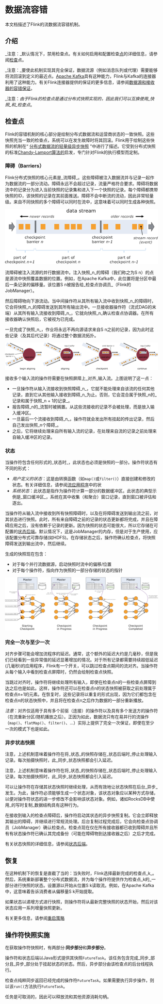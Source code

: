 # 数据流容错

本文档描述了Flink的流数据流容错机制。

## 介绍

_注意：_默认情况下，禁用检查点。有关如何启用和配置检查[点](https://ci.apache.org/projects/flink/flink-docs-release-1.7/dev/stream/state/checkpointing.html)的详细信息，请参阅[检查](https://ci.apache.org/projects/flink/flink-docs-release-1.7/dev/stream/state/checkpointing.html)点。

_注意：_要使此机制实现其完全保证，数据流源（例如消息队列或代理）需要能够将流回滚到定义的最近点。[Apache Kafka](http://kafka.apache.org/)具有这种能力，Flink与Kafka的连接器利用了这种能力。有关Flink连接器提供的保证的更多信息，请参阅[数据源和接收器的容错保证](https://ci.apache.org/projects/flink/flink-docs-release-1.7/dev/connectors/guarantees.html)。

_注意：_由于Flink的检查点是通过分布式快照实现的，因此我们可以互换使用_快照_和_检查点_。

## 检查点

Flink的容错机制的核心部分是绘制分布式数据流和运营商状态的一致快照。这些快照充当一致的检查点，系统可以在发生故障时将其回滚。Flink用于绘制这些快照的机制在“ [分布式数据流的轻量级异步快照](http://arxiv.org/abs/1506.08603) ”中进行了描述。它受到分布式快照的标准[Chandy-Lamport算法的](http://research.microsoft.com/en-us/um/people/lamport/pubs/chandy.pdf)启发，专门针对Flink的执行模型而定制。

### 障碍（Barriers）

Flink分布式快照的核心元素是_流障碍_。这些障碍被注入数据流并与记录一起作为数据流的一部分流动。障碍永远不会超过记录，流量严格符合要求。障碍将数据流中的记录分为进入当前快照的记录集和进入下一个快照的记录。每个障碍都携带快照的ID，该快照的记录在其前面推送。障碍不会中断流的流动，因此非常轻量级。来自不同快照的多个障碍可以同时在流中，这意味着可以同时生成各种快照。

![](../.gitbook/assets/image%20%2834%29.png)

流障碍被注入流源的并行数据流中。注入快照_n_的障碍（我们称之为S n）的点是源流中快照覆盖数据的位置。例如，在Apache Kafka中，此位置将是分区中最后一条记录的偏移量。该位置S n被报告给_检查点协调员_（Flink的JobManager）。

然后障碍物向下游流动。当中间操作符从其所有输入流中收到快照_n_的障碍时，它会将快照_n_的障碍发送到其所有输出流中。一旦接收器操作符（流式DAG的末端）从其所有输入流接收到障碍_n_，它就向快照_n_确认检查点协调器。在所有接收器确认快照后，它被视为已完成。

一旦完成了快照_n_，作业将永远不再向源请求来自S n之前的记录，因为此时这些记录（及其后代记录）将通过整个数据流拓扑。

![](../.gitbook/assets/image%20%2812%29.png)

接收多个输入流的操作符需要在快照屏障上_对齐_输入流。上图说明了这一点：

* 一旦操作符从输入流接收到快照障碍_n_，它就不能处理来自该流的任何其他记录，直到它从其他输入接收到障碍_n_为止。否则，它会混合属于快照_n的_记录和属于快照_n + 1的记录_。
* 报告障碍_n的_流暂时被搁置。从这些流接收的记录不会被处理，而是放入输入缓冲区。
* 一旦最后一个流接收到障碍_n_，操作符就会发出所有挂起的传出记录，然后自己发出快照_n个障碍_。
* 之后，它将继续处理来自所有输入流的记录，在处理来自流的记录之前处理来自输入缓冲区的记录。

### 状态

当操作符包含任何形式的_状态时_，此状态也必须是快照的一部分。操作符状态有不同的形式：

* _用户定义的状态_：这是由转换函数（如`map()`或`filter()`）直接创建和修改的状态。有关详细信息，请参阅[流应用程序](https://ci.apache.org/projects/flink/flink-docs-release-1.7/dev/stream/state/index.html)中的状
* _系统状态_：此状态是指作为操作符计算一部分的数据缓冲区。此状态的典型示例是_窗口缓冲区_，系统在其中收集（和聚合）窗口记录，直到窗口被评估和逐出。

当操作符从输入流中接收到所有快照障碍时，以及在将障碍发送到输出流之前，对其状态进行快照。此时，所有来自障碍之前的记录的状态更新都将完成，并且在障碍应用之后，没有依赖于记录的更新。因为快照的状态可能很大，所以它存储在可配置的[状态后端](https://ci.apache.org/projects/flink/flink-docs-release-1.7/ops/state/state_backends.html)。默认情况下，这是JobManager的内存，但是对于生产使用，应该配置分布式可靠存储\(如HDFS\)。在存储状态之后，操作符确认检查点，将快照障碍发送到输出流中，然后继续。

生成的快照现在包含：

* 对于每个并行流数据源，启动快照时流中的偏移/位置
* 对于每个操作符，指向作为快照的一部分存储的状态的指针

![](../.gitbook/assets/image%20%2827%29.png)

### 完全一次与至少一次

对齐步骤可能会增加流程序的延迟。通常，这个额外的延迟大约是几毫秒，但是我们已经看到一些异常值的延迟显著增加的情况。对于所有记录都需要持续超低延迟\(几毫秒\)的应用程序，Flink有一个开关，可以跳过检查点期间的流对齐。当操作符从每个输入中看到检查点屏障时，仍然会绘制检查点快照。

当跳过对齐时，操作符将继续处理所有输入，即使在检查点n的一些检查点屏障到达之后也是如此。这样，操作符还可以在检查点n的状态快照被获取之前处理属于检查点n+1的元素。在恢复时，这些记录将以重复的形式出现，因为它们都包含在检查点n的状态快照中，并且将在检查点n之后作为数据的一部分重新播放。

_注意_：对齐仅适用于具有多个前驱（连接）的操作符以及具有多个发送方的操作符（在流重新分区/随机播放之后）。正因为如此，数据流只有在易并行的流操作（`map()`、`flatMap()`、`filter()`、…）实际上提供了完全一次保证，即使在至少一次的模式下也是如此。

### 异步状态快照

注意，上述机制意味着操作符在将_状态_的快照存储在_状态后端时_停止处理输入记录。每次拍摄快照时，此_同步_状态快照都会引入延迟。

注意，上述机制意味着操作符在将_状态_的快照存储在_状态后端时_停止处理输入记录。每次拍摄快照时，此_同步_状态快照都会引入延迟。

可以让操作符在存储其状态快照时继续处理，从而有效地让状态快照在后台_异步_发生。为此，操作符必须能够生成一个状态对象，该状态对象应以某种方式存储，以便对操作符状态的进一步修改不会影响该状态对象。例如，诸如RocksDB中使用_的写时复制_数据结构具有这种行为。

在接收到输入的检查点障碍后，操作符启动其状态的异步快照复制。它会立即释放其输出的障碍，并继续进行常规流处理。后台复制过程完成后，它会向检查点协调员（JobManager）确认检查点。检查点现在仅在所有接收器都已收到障碍并且所有有状态操作符已确认其完成备份（可能在障碍物到达接收器之后）之后才完成。

有关状态快照的详细信息，请参阅[状态后端](https://ci.apache.org/projects/flink/flink-docs-release-1.7/ops/state/state_backends.html)。

## 恢复

在这种机制下的恢复是直截了当的：当失败时，Flink选择最新完成的检查点_k_。然后，系统重新部署整个分布式数据流，并为每个操作符提供作为检查点_k的_一部分进行快照的状态。设置源以开始从位置S k读取流。例如，在Apache Kafka中，这意味着告诉消费者从偏移量S k开始提取。

如果状态以递增方式进行快照，则操作符将从最新完整快照的状态开始，然后对该状态应用一系列增量快照更新。

有关更多信息，请参阅[重启策略](https://ci.apache.org/projects/flink/flink-docs-release-1.7/dev/restart_strategies.html)

## 操作符快照实施

在获取操作符快照时，有两部分:**同步部分**和**异步部分**。

操作符和状态后端以Java形式提供其快照`FutureTask`。该任务包含完成_同步_部分且_异步_部分处于挂起状态的状态。然后，异步部分由该检查点的后台线程执行。

检查点纯粹同步返回已经完成的操作符`FutureTask`。如果需要执行异步操作，则以该`run()`方法执行`FutureTask`。

任务是可取消的，因此可以释放流和其他资源消耗句柄。

